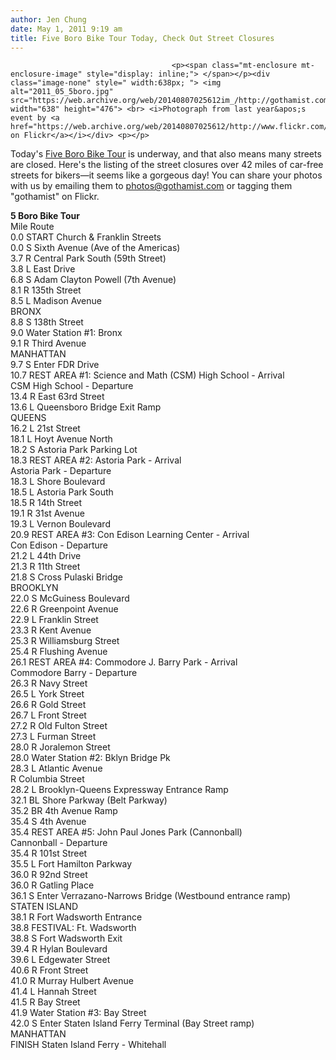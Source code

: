 ```yaml
---
author: Jen Chung
date: May 1, 2011 9:19 am
title: Five Boro Bike Tour Today, Check Out Street Closures
---
```


	
										<p><span class="mt-enclosure mt-enclosure-image" style="display: inline;"> </span></p><div class="image-none" style=" width:638px; "> <img alt="2011_05_5boro.jpg" src="https://web.archive.org/web/20140807025612im_/http://gothamist.com/attachments/jen/2011_05_5boro.jpg" width="638" height="476"> <br> <i>Photograph from last year&apos;s event by <a href="https://web.archive.org/web/20140807025612/http://www.flickr.com/photos/aberjona/4572263471/">aberjona on Flickr</a></i></div> <p></p>

<p>Today&apos;s <a href="https://web.archive.org/web/20140807025612/http://www.bikenewyork.org/rides/fbbt/index.html">Five Boro Bike Tour</a> is underway, and that also means many streets are closed.   Here&apos;s the listing of the street closures over 42 miles of car-free streets for bikers&#x2014;it seems like a gorgeous day!  You can share your photos with us by emailing them to <a href="https://web.archive.org/web/20140807025612/mailto:photos@gothamist.com">photos@gothamist.com</a> or tagging them &quot;gothamist&quot; on Flickr.</p>

<p><strong> 5 Boro Bike Tour<br>
</strong>     Mile            Route<br>
      0.0             START Church &amp; Franklin Streets<br>
      0.0 S          Sixth Avenue (Ave of the Americas)<br>
      3.7 R         Central Park South (59th Street)<br>
      3.8 L          East Drive<br>
      6.8 S          Adam Clayton Powell (7th Avenue)<br>
      8.1 R         135th Street<br>
      8.5 L          Madison Avenue<br>
                        BRONX<br>
      8.8 S          138th Street<br>
      9.0             Water Station #1: Bronx<br>
      9.1 R         Third Avenue<br>
                        MANHATTAN<br>
      9.7 S          Enter FDR Drive<br>
    10.7             REST AREA #1: Science and Math (CSM) High School - Arrival<br>
                        CSM High School - Departure<br>
    13.4 R         East 63rd Street<br>
    13.6 L          Queensboro Bridge Exit Ramp<br>
                        QUEENS<br>
    16.2 L          21st Street<br>
    18.1 L          Hoyt Avenue North<br>
    18.2 S          Astoria Park Parking Lot<br>
    18.3             REST AREA #2: Astoria Park - Arrival<br>
                        Astoria Park - Departure<br>
    18.3 L          Shore Boulevard<br>
    18.5 L          Astoria Park South<br>
    18.5 R         14th Street<br>
    19.1 R         31st Avenue<br>
    19.3 L          Vernon Boulevard<br>
    20.9             REST AREA #3: Con Edison Learning Center - Arrival<br>
                        Con Edison - Departure<br>
    21.2 L          44th Drive<br>
    21.3 R         11th Street<br>
    21.8 S          Cross Pulaski Bridge<br>
                        BROOKLYN<br>
    22.0 S          McGuiness Boulevard<br>
    22.6 R         Greenpoint Avenue<br>
        22.9         L           Franklin Street<br>
    23.3 R         Kent Avenue<br>
    25.3 R         Williamsburg Street<br>
    25.4 R         Flushing Avenue<br>
    26.1             REST AREA #4: Commodore J. Barry Park - Arrival<br>
                        Commodore Barry - Departure<br>
    26.3 R         Navy Street<br>
    26.5 L          York Street<br>
    26.6 R         Gold Street<br>
    26.7 L          Front Street<br>
    27.2 R         Old Fulton Street<br>
    27.3 L          Furman Street<br>
    28.0 R         Joralemon Street<br>
    28.0             Water Station #2: Bklyn Bridge Pk<br>
    28.3 L          Atlantic Avenue<br>
            R         Columbia Street<br>
    28.2 L          Brooklyn-Queens Expressway Entrance Ramp<br>
    32.1 BL       Shore Parkway (Belt Parkway)<br>
    35.2 BR       4th Avenue Ramp<br>
    35.4 S          4th Avenue<br>
    35.4             REST AREA #5: John Paul Jones Park (Cannonball)<br>
                        Cannonball - Departure<br>
    35.4 R         101st Street<br>
    35.5 L          Fort Hamilton Parkway<br>
    36.0 R         92nd Street<br>
    36.0 R         Gatling Place<br>
    36.1 S          Enter Verrazano-Narrows Bridge (Westbound entrance ramp)<br>
                        STATEN ISLAND<br>
    38.1 R         Fort Wadsworth Entrance<br>
    38.8             FESTIVAL: Ft. Wadsworth<br>
    38.8 S          Fort Wadsworth Exit<br>
    39.4 R         Hylan Boulevard<br>
    39.6 L          Edgewater Street<br>
    40.6 R         Front Street<br>
    41.0 R         Murray Hulbert Avenue<br>
    41.4 L          Hannah Street<br>
    41.5 R         Bay Street<br>
    41.9             Water Station #3: Bay Street<br>
    42.0 S          Enter Staten Island Ferry Terminal (Bay Street ramp)<br>
                        MANHATTAN<br>
   FINISH       Staten Island Ferry - Whitehall</p>					
										
									
				